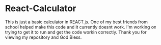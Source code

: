 # React-Calculator
This is just a basic calculator in REACT.js. One of my best friends from school helped make this code and it currently doesnt work. 
I'm working on trying to get it to run and get the code workin correctly. Thank you for viewing my repository and God Bless.

